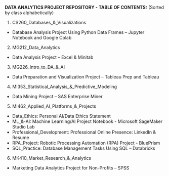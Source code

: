 **DATA ANALYTICS PROJECT REPOSITORY - TABLE OF CONTENTS:**
(Sorted by class alphabetically)
1. CS260_Databases_&_Visualizations
  -  Database Analysis Project Using Python Data Frames – Jupyter Notebook and Google Colab

2. MG212_Data_Analytics
  - Data Analysis Project – Excel & Minitab

3. MG226_Intro_to_DA_&_AI 
  - Data Preparation and Visualization Project – Tableau Prep and Tableau

4. MI353_Statistical_Analysis_&_Predictive_Modeling
  - Data Mining Project – SAS Enterprise Miner

5. MI462_Applied_AI_Platforms_&_Projects
  - Data_Ethics: Personal AI/Data Ethics Statement
  - ML_&-AI: Machine Learning/AI Project Notebook - Microsoft SageMaker Studio Lab
  - Professional_Development: Professional Online Presence: LinkedIn & Resume
  - RPA_Project: Robotic Processing Automation (RPA) Project - BluePrism
  - SQL_Practice: Database Management Tasks Using SQL – Databricks


6. MK410_Market_Research_&_Analytics
  - Marketing Data Analytics Project for Non-Profits – SPSS
